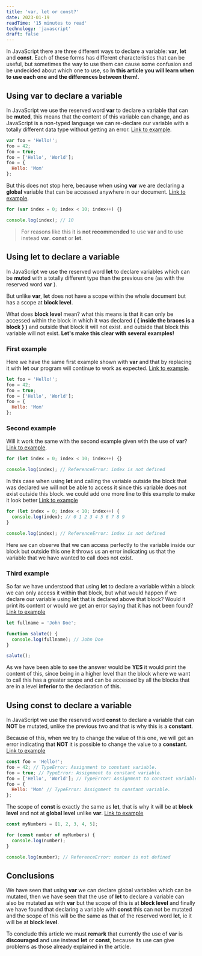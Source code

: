 ```yaml
---
title: 'var, let or const?'
date: 2023-01-19
readTime: '15 minutes to read'
technology: 'javascript'
draft: false
---
```


In JavaScript there are three different ways to declare a variable: **var**, **let** and **const**. Each of these forms has different characteristics that can be useful, but sometimes the way to use them can cause some confusion and be undecided about which one to use, so **In this article you will learn when to use each one and the differences between them!**.

## Using **var** to declare a variable

In JavaScript we use the reserved word **var** to declare a variable that can be **muted**, this means that the content of this variable can change, and as JavaScript is a non-typed language we can re-declare our variable with a totally different data type without getting an error. [Link to example](https://dinamicjs.netlify.app/dmFyIGZvbyA9ICJIZWxsbyEiDQpmb28gPSA0Mg0KZm9vID0gdHJ1ZQ0KZm9vID0gWyJIZWxsbyIsICJXb3JsZCJdDQpmb28gPSB7DQogICAgSGVsbG86ICJNb20iDQp9DQoNCmNvbnNvbGUubG9nKGZvbyk7).

```javascript
var foo = 'Hello!';
foo = 42;
foo = true;
foo = ['Hello', 'World'];
foo = {
  Hello: 'Mom'
};
```

But this does not stop here, because when using **var** we are declaring a **global** variable that can be accessed anywhere in our document. [Link to example](https://dinamicjs.netlify.app/Zm9yICh2YXIgaW5kZXggPSAwOyBpbmRleCA8IDEwOyBpbmRleCsrKSB7DQogICAgDQp9DQoNCmNvbnNvbGUubG9nKGluZGV4KTs=).

```javascript
for (var index = 0; index < 10; index++) {}

console.log(index); // 10
```

> For reasons like this it is **not recommended** to use **var** and to use instead **var**.
> **const** or **let**.

## Using **let** to declare a variable

In JavaScript we use the reserved word **let** to declare variables which can be **muted** with a totally different type than the previous one (as with the reserved word **var** ).

But unlike **var**, **let** does not have a scope within the whole document but has a scope at **block level**.

What does **block level** mean? what this means is that it can only be accessed within the block in which it was declared **( { inside the braces is a block } )** and outside that block it will not exist.
and outside that block this variable will not exist. **Let's make this clear with several examples!**

### First example

Here we have the same first example shown with **var** and that by replacing it with **let** our program will continue to work as expected. [Link to example](https://dinamicjs.netlify.app/bGV0IGZvbyA9ICJIZWxsbyEiDQpmb28gPSA0Mg0KZm9vID0gdHJ1ZQ0KZm9vID0gWyJIZWxsbyIsICJXb3JsZCJdDQpmb28gPSB7DQogICAgSGVsbG86ICJNb20iDQp9).

```javascript
let foo = 'Hello!';
foo = 42;
foo = true;
foo = ['Hello', 'World'];
foo = {
  Hello: 'Mom'
};
```

### Second example

Will it work the same with the second example given with the use of **var**? [Link to example](https://dinamicjs.netlify.app/Zm9yIChsZXQgaW5kZXggPSAwOyBpbmRleCA8IDEwOyBpbmRleCsrKSB7DQogICAgDQp9DQoNCmNvbnNvbGUubG9nKGluZGV4KTsgLy8gUmVmZXJlbmNlRXJyb3I6IGluZGV4IGlzIG5vdCBkZWZpbmVk).

```javascript
for (let index = 0; index < 10; index++) {}

console.log(index); // ReferenceError: index is not defined
```

In this case when using **let** and calling the variable outside the block that was declared we will not be able to access it since this variable does not exist outside this block.
we could add one more line to this example to make it look better [Link to example](https://dinamicjs.netlify.app/Zm9yIChsZXQgaW5kZXggPSAwOyBpbmRleCA8IDEwOyBpbmRleCsrKSB7DQogICAgY29uc29sZS5sb2coaW5kZXgpOyAvLyAwIDEgMiAzIDQgNSA2IDcgOCA5DQp9DQoNCmNvbnNvbGUubG9nKGluZGV4KTsgLy8gUmVmZXJlbmNlRXJyb3I6IGluZGV4IGlzIG5vdCBkZWZpbmVk)

```javascript
for (let index = 0; index < 10; index++) {
  console.log(index); // 0 1 2 3 4 5 6 7 8 9
}

console.log(index); // ReferenceError: index is not defined
```

Here we can observe that we can access perfectly to the variable inside our block but outside this one it throws us an error indicating us that the variable that we have wanted to call does not exist.

### Third example

So far we have understood that using **let** to declare a variable within a block we can only access it within that block, but what would happen if we declare our variable using **let** that is declared above that block? Would it print its content or would we get an error saying that it has not been found? [Link to example](https://dinamicjs.netlify.app/bGV0IGZ1bGxuYW1lID0gJ0pvaG4gRG9lJzsNCg0KZnVuY3Rpb24gc2FsdXRlKCkgew0KICBjb25zb2xlLmxvZyhmdWxsbmFtZSk7IC8vIEpvaG4gRG9lDQp9DQoNCnNhbHV0ZSgpOw==)

```javascript
let fullname = 'John Doe';

function salute() {
  console.log(fullname); // John Doe
}

salute();
```

As we have been able to see the answer would be **YES** it would print the content of this, since being in a higher level than the block where we want to call this has a greater scope and can be accessed by all the blocks that are in a level **inferior** to the declaration of this.

## Using **const** to declare a variable

In JavaScript we use the reserved word **const** to declare a variable that can **NOT** be mutated, unlike the previous two and that is why this is a **constant**.

Because of this, when we try to change the value of this one, we will get an error indicating that **NOT** it is possible to change the value to a **constant**. [Link to example](https://dinamicjs.netlify.app/Y29uc3QgZm9vID0gIkhlbGxvISI7DQpmb28gPSA0MjsgLy8gVHlwZUVycm9yOiBBc3NpZ25tZW50IHRvIGNvbnN0YW50IHZhcmlhYmxlLg0KZm9vID0gdHJ1ZTsgLy8gVHlwZUVycm9yOiBBc3NpZ25tZW50IHRvIGNvbnN0YW50IHZhcmlhYmxlLg0KZm9vID0gWyJIZWxsbyIsICJXb3JsZCJdOyAvLyBUeXBlRXJyb3I6IEFzc2lnbm1lbnQgdG8gY29uc3RhbnQgdmFyaWFibGUuDQpmb28gPSB7IA0KICAgIEhlbGxvOiAiTW9tIiAvLyBUeXBlRXJyb3I6IEFzc2lnbm1lbnQgdG8gY29uc3RhbnQgdmFyaWFibGUuDQp9)

```javascript
const foo = 'Hello!';
foo = 42; // TypeError: Assignment to constant variable.
foo = true; // TypeError: Assignment to constant variable.
foo = ['Hello', 'World']; // TypeError: Assignment to constant variable.
foo = {
  Hello: 'Mom' // TypeError: Assignment to constant variable.
};
```

The scope of **const** is exactly the same as **let**, that is why it will be at **block level** and not at **global level** unlike **var**. [Link to example](https://dinamicjs.netlify.app/Y29uc3QgbXlOdW1iZXJzID0gWzEsIDIsIDMsIDQsIDVdOw0KDQpmb3IgKGNvbnN0IG51bWJlciBvZiBteU51bWJlcnMpIHsNCiAgICBjb25zb2xlLmxvZyhudW1iZXIpOw0KfQ0KDQpjb25zb2xlLmxvZyhudW1iZXIpOyAvLyBSZWZlcmVuY2VFcnJvcjogbnVtYmVyIGlzIG5vdCBkZWZpbmVk)

```javascript
const myNumbers = [1, 2, 3, 4, 5];

for (const number of myNumbers) {
  console.log(number);
}

console.log(number); // ReferenceError: number is not defined
```

## Conclusions

We have seen that using **var** we can declare global variables which can be mutated, then we have seen that the use of **let** to declare a variable can also be mutated as with **var** but the scope of this is at **block level** and finally we have found that declaring a variable with **const** this can not be mutated and the scope of this will be the same as that of the reserved word **let**, ie it will be at **block level**.

To conclude this article we must **remark** that currently the use of **var** is **discouraged** and use instead **let** or **const**, because its use can give problems as those already explained in the article.
